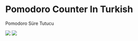 # Pomodoro Counter In Turkish
Pomodoro Süre Tutucu

<img src='https://user-images.githubusercontent.com/55491306/113432074-68348b80-93e5-11eb-9dc2-d402f6579a5f.png'>
<img src='https://user-images.githubusercontent.com/55491306/113432088-6cf93f80-93e5-11eb-97fd-f7155d67a2d1.png'>
